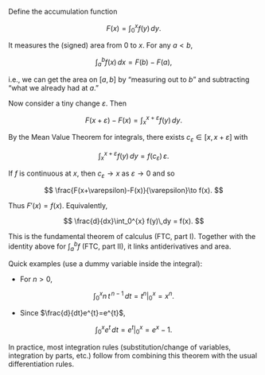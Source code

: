 Define the accumulation function

$$
F(x)=\int_0^{x} f(y)\,dy.
$$

It measures the (signed) area from $0$ to $x$. For any $a<b$,

$$
\int_a^{b} f(x)\,dx = F(b)-F(a),
$$

i.e., we can get the area on $[a,b]$ by “measuring out to $b$” and subtracting “what we already had at $a$.”

Now consider a tiny change $\varepsilon$. Then

$$
F(x+\varepsilon)-F(x)=\int_x^{x+\varepsilon} f(y)\,dy.
$$

By the Mean Value Theorem for integrals, there exists $c_\varepsilon\in[x,x+\varepsilon]$ with

$$
\int_x^{x+\varepsilon} f(y)\,dy = f(c_\varepsilon)\,\varepsilon.
$$

If $f$ is continuous at $x$, then $c_\varepsilon\to x$ as $\varepsilon\to 0$ and so

$$
\frac{F(x+\varepsilon)-F(x)}{\varepsilon}\to f(x).
$$

Thus $F'(x)=f(x)$. Equivalently,

$$
\frac{d}{dx}\int_0^{x} f(y)\,dy = f(x).
$$

This is the fundamental theorem of calculus (FTC, part I). Together with the identity above for $\int_a^b f$ (FTC, part II), it links antiderivatives and area.

Quick examples (use a dummy variable inside the integral):

* For $n>0$,

$$
\int_0^{x} n\,t^{\,n-1}\,dt = t^{n}\Big|_{0}^{x}=x^{n}.
$$

* Since $\frac{d}{dt}e^{t}=e^{t}$,

$$
\int_0^{x} e^{t}\,dt = e^{t}\Big|_{0}^{x}=e^{x}-1.
$$

In practice, most integration rules (substitution/change of variables, integration by parts, etc.) follow from combining this theorem with the usual differentiation rules.
